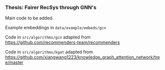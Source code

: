 ### Thesis: Fairer RecSys through GNN's

Main code to be added.

Example embeddings in `data/example/embeds/gcn`

Code in `src/algorithms/gcn` adapted from https://github.com/recommenders-team/recommenders

Code in `src/algorithms/kgat` adapted from https://github.com/xiangwang1223/knowledge_graph_attention_network/tree/master
